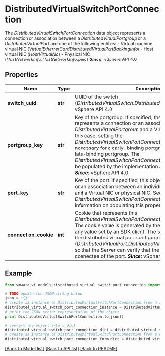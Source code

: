 # DistributedVirtualSwitchPortConnection

The *DistributedVirtualSwitchPortConnection* data object represents a connection or association between a *DistributedVirtualPortgroup* or a *DistributedVirtualPort* and one of the following entities: - Virtual machine virtual NIC   (*VirtualEthernetCardDistributedVirtualPortBackingInfo*) - Host virtual NIC (*HostVirtualNic*) - Physical NIC (*HostNetworkInfo*.*HostNetworkInfo.pnic*)    ***Since:*** vSphere API 4.0 

## Properties
Name | Type | Description | Notes
------------ | ------------- | ------------- | -------------
**switch_uuid** | **str** | UUID of the switch (*DistributedVirtualSwitch*.*DistributedVirtualSwitch.uuid*).  ***Since:*** vSphere API 4.0  | 
**portgroup_key** | **str** | Key of the portgroup.  If specified, the connection object represents a connection or an association between a *DistributedVirtualPortgroup* and a Virtual NIC or physical NIC. In this case, setting the *DistributedVirtualSwitchPortConnection.portKey* is not necessary for a early-binding portgroup and is not allowed for a late-binding portgroup. The *DistributedVirtualSwitchPortConnection.portKey* property will be populated by the implementation at the time of port binding.  ***Since:*** vSphere API 4.0  | [optional] 
**port_key** | **str** | Key of the port.  If specified, this object represents a connection or an association between an individual *DistributedVirtualPort* and a Virtual NIC or physical NIC. See *DistributedVirtualSwitchPortConnection.portgroupKey* for more information on populating this property.  ***Since:*** vSphere API 4.0  | [optional] 
**connection_cookie** | **int** | Cookie that represents this *DistributedVirtualSwitchPortConnection* instance for the port.  The cookie value is generated by the Server. The Server ignores any value set by an SDK client.  The same cookie is present in the distributed virtual port configuration (*DistributedVirtualPort*.*DistributedVirtualPort.connectionCookie*) so that the Server can verify that the entity is the rightful connectee of the port.  ***Since:*** vSphere API 4.0  | [optional] 

## Example

```python
from vmware_vi.models.distributed_virtual_switch_port_connection import DistributedVirtualSwitchPortConnection

# TODO update the JSON string below
json = "{}"
# create an instance of DistributedVirtualSwitchPortConnection from a JSON string
distributed_virtual_switch_port_connection_instance = DistributedVirtualSwitchPortConnection.from_json(json)
# print the JSON string representation of the object
print DistributedVirtualSwitchPortConnection.to_json()

# convert the object into a dict
distributed_virtual_switch_port_connection_dict = distributed_virtual_switch_port_connection_instance.to_dict()
# create an instance of DistributedVirtualSwitchPortConnection from a dict
distributed_virtual_switch_port_connection_form_dict = distributed_virtual_switch_port_connection.from_dict(distributed_virtual_switch_port_connection_dict)
```
[[Back to Model list]](../README.md#documentation-for-models) [[Back to API list]](../README.md#documentation-for-api-endpoints) [[Back to README]](../README.md)


